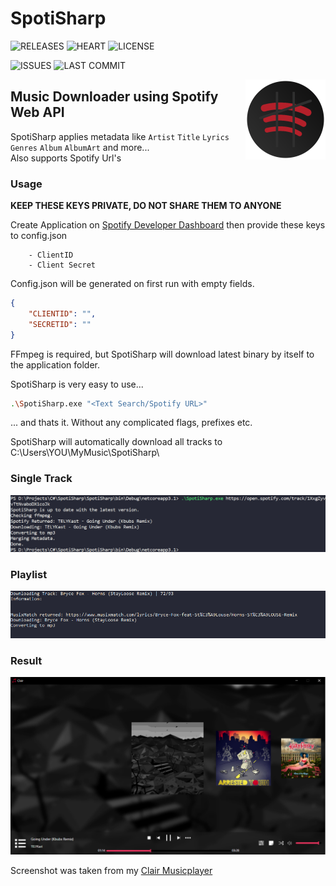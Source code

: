 # SpotiSharp

![RELEASES](https://img.shields.io/github/v/release/L0um15/SpotiSharp?include_prereleases&style=flat-square)
![HEART](https://img.shields.io/static/v1?label=made+with&message=❤&color=red&style=flat-square)
![LICENSE](https://img.shields.io/github/license/L0um15/SpotiSharp?style=flat-square)

![ISSUES](https://img.shields.io/github/issues/L0um15/SpotiSharp?style=flat-square)
![LAST COMMIT](https://img.shields.io/github/last-commit/L0um15/SpotiSharp?style=flat-square)

<img align="right" src=".github/images/icon.png" width="128px" height="128px" />

## Music Downloader using Spotify Web API

SpotiSharp applies metadata like `Artist` `Title` `Lyrics` `Genres` `Album` `AlbumArt` and more...<br />
Also supports Spotify Url's

### Usage

**KEEP THESE KEYS PRIVATE, DO NOT SHARE THEM TO ANYONE**

Create Application on [Spotify Developer Dashboard](https://developer.spotify.com/dashboard/) then provide these keys to config.json

        - ClientID
        - Client Secret

Config.json will be generated on first run with empty fields.
```json
{
    "CLIENTID": "",
    "SECRETID": "" 
}
```

FFmpeg is required, but SpotiSharp will download latest binary by itself to the application folder.

SpotiSharp is very easy to use...
```sh
.\SpotiSharp.exe "<Text Search/Spotify URL>"
```
... and thats it. Without any complicated flags, prefixes etc.

SpotiSharp will automatically download all tracks to C:\Users\YOU\MyMusic\SpotiSharp\

### Single Track

<img src=".github/images/preview.png"/><br />

### Playlist

<img src=".github/images/preview2.png"/><br />

### Result

<img src=".github/images/result.png" />

Screenshot was taken from my [Clair Musicplayer](https://github.com/L0um15/Clair-Musicplayer)

